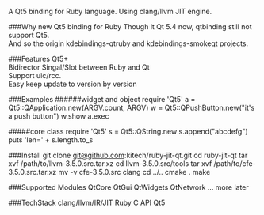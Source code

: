 
A Qt5 binding for Ruby language. Using clang/llvm JIT engine.

###Why new Qt5 binding for Ruby
Though it Qt 5.4 now, qtbinding still not support Qt5.  
And so the origin kdebindings-qtruby and kdebindings-smokeqt projects.  


###Features
Qt5+  
Bidirector Singal/Slot between Ruby and Qt  
Support uic/rcc.  
Easy keep update to version by version  

###Examples
######widget and object
    require 'Qt5'
    a = Qt5::QApplication.new(ARGV.count, ARGV)
    w = Qt5::QPushButton.new("it's a push button")
    w.show
    a.exec

#####core class
    require 'Qt5'
    s = Qt5::QString.new
    s.append("abcdefg")
    puts 'len=' + s.length.to_s    


###Install
    git clone git@github.com:kitech/ruby-jit-qt.git
    cd ruby-jit-qt
    tar xvf /path/to/llvm-3.5.0.src.tar.xz
    cd llvm-3.5.0.src/tools
    tar xvf /path/to/cfe-3.5.0.src.tar.xz
    mv -v cfe-3.5.0.src clang
    cd ../..
    cmake .
    make

###Supported Modules
    QtCore
    QtGui
    QtWidgets
    QtNetwork
    ... more later

###TechStack
    clang/llvm/IR/JIT
    Ruby C API
    Qt5
    

